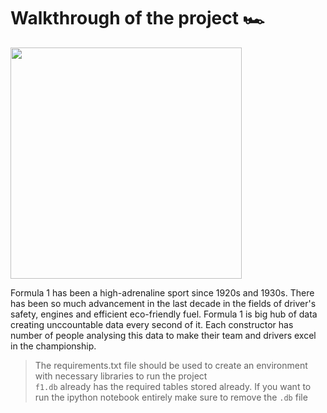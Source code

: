 # Walkthrough of the project 🏎️

<img src="https://i.kym-cdn.com/entries/icons/mobile/000/037/334/Kowalski.jpg" width="370">

Formula 1 has been a high-adrenaline sport since 1920s and 1930s. There has been so much advancement in the last decade in the fields of driver's safety, engines and efficient eco-friendly fuel. Formula 1 is big hub of data creating unccountable data every second of it. Each constructor has number of people analysing this data to make their team and drivers excel in the championship.

> The requirements.txt file should be used to create an environment with necessary libraries to run the project <br>
> `f1.db` already has the required tables stored already. If you want to run the ipython notebook entirely make sure to remove the `.db` file
